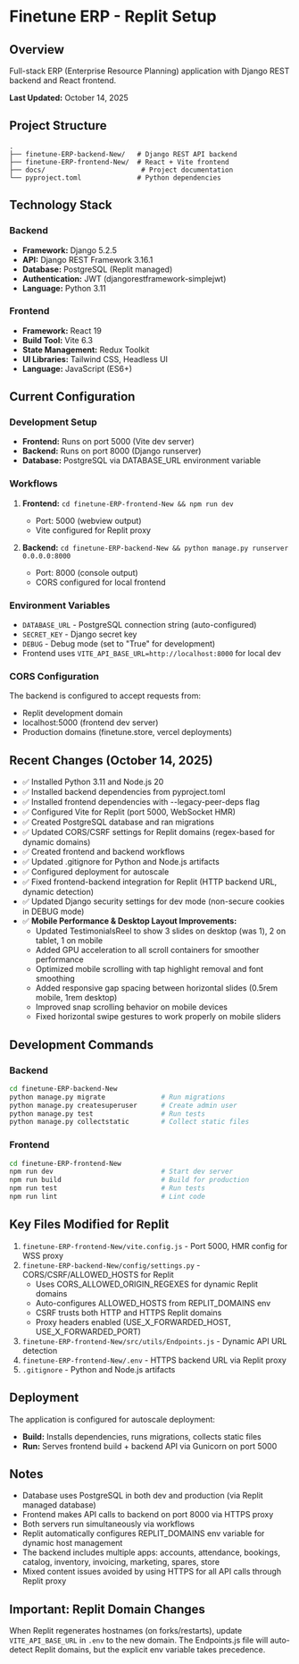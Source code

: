 # Finetune ERP - Replit Setup

## Overview
Full-stack ERP (Enterprise Resource Planning) application with Django REST backend and React frontend.

**Last Updated:** October 14, 2025

## Project Structure
```
.
├── finetune-ERP-backend-New/   # Django REST API backend
├── finetune-ERP-frontend-New/  # React + Vite frontend
├── docs/                        # Project documentation
└── pyproject.toml              # Python dependencies
```

## Technology Stack

### Backend
- **Framework:** Django 5.2.5
- **API:** Django REST Framework 3.16.1
- **Database:** PostgreSQL (Replit managed)
- **Authentication:** JWT (djangorestframework-simplejwt)
- **Language:** Python 3.11

### Frontend
- **Framework:** React 19
- **Build Tool:** Vite 6.3
- **State Management:** Redux Toolkit
- **UI Libraries:** Tailwind CSS, Headless UI
- **Language:** JavaScript (ES6+)

## Current Configuration

### Development Setup
- **Frontend:** Runs on port 5000 (Vite dev server)
- **Backend:** Runs on port 8000 (Django runserver)
- **Database:** PostgreSQL via DATABASE_URL environment variable

### Workflows
1. **Frontend:** `cd finetune-ERP-frontend-New && npm run dev`
   - Port: 5000 (webview output)
   - Vite configured for Replit proxy

2. **Backend:** `cd finetune-ERP-backend-New && python manage.py runserver 0.0.0.0:8000`
   - Port: 8000 (console output)
   - CORS configured for local frontend

### Environment Variables
- `DATABASE_URL` - PostgreSQL connection string (auto-configured)
- `SECRET_KEY` - Django secret key
- `DEBUG` - Debug mode (set to "True" for development)
- Frontend uses `VITE_API_BASE_URL=http://localhost:8000` for local dev

### CORS Configuration
The backend is configured to accept requests from:
- Replit development domain
- localhost:5000 (frontend dev server)
- Production domains (finetune.store, vercel deployments)

## Recent Changes (October 14, 2025)
- ✅ Installed Python 3.11 and Node.js 20
- ✅ Installed backend dependencies from pyproject.toml
- ✅ Installed frontend dependencies with --legacy-peer-deps flag
- ✅ Configured Vite for Replit (port 5000, WebSocket HMR)
- ✅ Created PostgreSQL database and ran migrations
- ✅ Updated CORS/CSRF settings for Replit domains (regex-based for dynamic domains)
- ✅ Created frontend and backend workflows
- ✅ Updated .gitignore for Python and Node.js artifacts
- ✅ Configured deployment for autoscale
- ✅ Fixed frontend-backend integration for Replit (HTTP backend URL, dynamic detection)
- ✅ Updated Django security settings for dev mode (non-secure cookies in DEBUG mode)
- ✅ **Mobile Performance & Desktop Layout Improvements:**
  - Updated TestimonialsReel to show 3 slides on desktop (was 1), 2 on tablet, 1 on mobile
  - Added GPU acceleration to all scroll containers for smoother performance
  - Optimized mobile scrolling with tap highlight removal and font smoothing
  - Added responsive gap spacing between horizontal slides (0.5rem mobile, 1rem desktop)
  - Improved snap scrolling behavior on mobile devices
  - Fixed horizontal swipe gestures to work properly on mobile sliders

## Development Commands

### Backend
```bash
cd finetune-ERP-backend-New
python manage.py migrate              # Run migrations
python manage.py createsuperuser      # Create admin user
python manage.py test                 # Run tests
python manage.py collectstatic        # Collect static files
```

### Frontend
```bash
cd finetune-ERP-frontend-New
npm run dev                           # Start dev server
npm run build                         # Build for production
npm run test                          # Run tests
npm run lint                          # Lint code
```

## Key Files Modified for Replit
1. `finetune-ERP-frontend-New/vite.config.js` - Port 5000, HMR config for WSS proxy
2. `finetune-ERP-backend-New/config/settings.py` - CORS/CSRF/ALLOWED_HOSTS for Replit
   - Uses CORS_ALLOWED_ORIGIN_REGEXES for dynamic Replit domains
   - Auto-configures ALLOWED_HOSTS from REPLIT_DOMAINS env
   - CSRF trusts both HTTP and HTTPS Replit domains
   - Proxy headers enabled (USE_X_FORWARDED_HOST, USE_X_FORWARDED_PORT)
3. `finetune-ERP-frontend-New/src/utils/Endpoints.js` - Dynamic API URL detection
4. `finetune-ERP-frontend-New/.env` - HTTPS backend URL via Replit proxy
5. `.gitignore` - Python and Node.js artifacts

## Deployment
The application is configured for autoscale deployment:
- **Build:** Installs dependencies, runs migrations, collects static files
- **Run:** Serves frontend build + backend API via Gunicorn on port 5000

## Notes
- Database uses PostgreSQL in both dev and production (via Replit managed database)
- Frontend makes API calls to backend on port 8000 via HTTPS proxy
- Both servers run simultaneously via workflows
- Replit automatically configures REPLIT_DOMAINS env variable for dynamic host management
- The backend includes multiple apps: accounts, attendance, bookings, catalog, inventory, invoicing, marketing, spares, store
- Mixed content issues avoided by using HTTPS for all API calls through Replit proxy

## Important: Replit Domain Changes
When Replit regenerates hostnames (on forks/restarts), update `VITE_API_BASE_URL` in `.env` to the new domain. The Endpoints.js file will auto-detect Replit domains, but the explicit env variable takes precedence.
